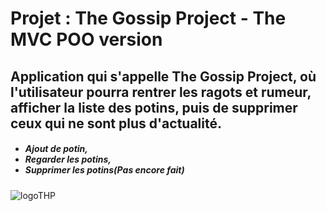 <h1>Projet : The Gossip Project - The MVC POO version</h1>

<h2>Application qui s'appelle The Gossip Project, où l'utilisateur pourra rentrer les ragots et rumeur, afficher la liste des potins, puis de supprimer ceux qui ne sont plus d'actualité.</h2>

<h5>
  <ul>
    <li>Ajout de potin,</li>
    <li>Regarder les potins,</li>
    <li>Supprimer les potins(Pas encore fait)</li>
  </ul>
</h5>

  <img src="https://i2.wp.com/laboate.com/next3/wp-content/uploads/2018/05/hacking-project.png?fit=240%2C239" alt="logoTHP">
